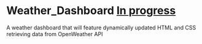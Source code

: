 # Weather_Dashboard [In progress](https://victorcodrean.github.io/API_Weather_Dashboard/)
A weather dashboard that will feature dynamically updated HTML and CSS retrieving data from OpenWeather API
